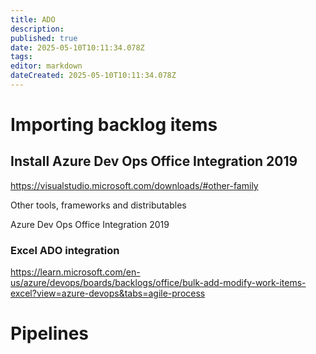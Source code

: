```yaml
---
title: ADO
description: 
published: true
date: 2025-05-10T10:11:34.078Z
tags: 
editor: markdown
dateCreated: 2025-05-10T10:11:34.078Z
---
```


# Importing backlog items

## Install Azure Dev Ops Office Integration 2019

<https://visualstudio.microsoft.com/downloads/#other-family>

Other tools, frameworks and distributables

Azure Dev Ops Office Integration 2019

### Excel ADO integration
<https://learn.microsoft.com/en-us/azure/devops/boards/backlogs/office/bulk-add-modify-work-items-excel?view=azure-devops&tabs=agile-process>

# Pipelines
